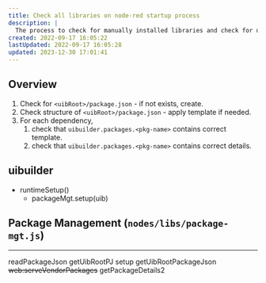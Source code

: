 ```yaml
---
title: Check all libraries on node-red startup process
description: |
  The process to check for manually installed libraries and check for updates when node-red starts up
created: 2022-09-17 16:05:22
lastUpdated: 2022-09-17 16:05:28
updated: 2023-12-30 17:01:41
---
```


## Overview

1. Check for `<uibRoot>/package.json` - if not exists, create.
2. Check structure of `<uibRoot>/package.json` - apply template if needed.
3. For each dependency, 
   1. check that `uibuilder.packages.<pkg-name>` contains correct template.
   2. check that `uibuilder.packages.<pkg-name>` contains correct details.


## uibuilder

* runtimeSetup()
  * packageMgt.setup(uib)

## Package Management (`nodes/libs/package-mgt.js`)



---

readPackageJson
    getUibRootPJ
        setup
    getUibRootPackageJson
        ~~web:serveVendorPackages~~
    getPackageDetails2
